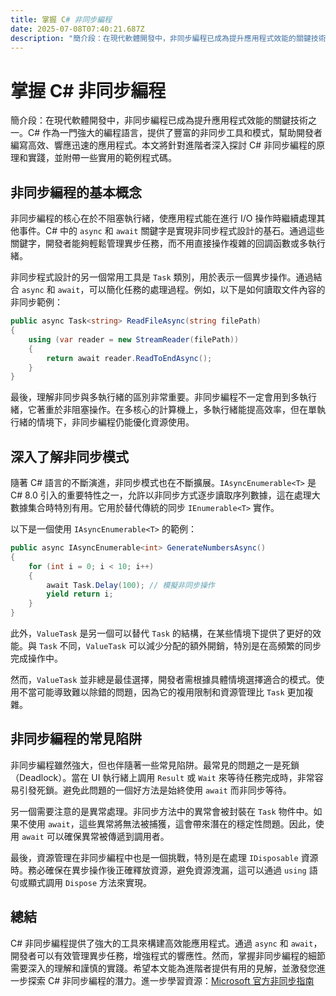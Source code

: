 ```yaml
---
title: 掌握 C# 非同步編程
date: 2025-07-08T07:40:21.687Z
description: "簡介段：在現代軟體開發中，非同步編程已成為提升應用程式效能的關鍵技術之一。C# 作為一門強大的編程語言，提供了豐富的非同步工具和模式，幫助開發者編寫高效、響應迅速的應用程式。本文將針對進階者深入探討 C# 非同步編程的原理和實踐，並附帶一些實用的範例程式碼。"
---
```


# 掌握 C# 非同步編程

簡介段：在現代軟體開發中，非同步編程已成為提升應用程式效能的關鍵技術之一。C# 作為一門強大的編程語言，提供了豐富的非同步工具和模式，幫助開發者編寫高效、響應迅速的應用程式。本文將針對進階者深入探討 C# 非同步編程的原理和實踐，並附帶一些實用的範例程式碼。

## 非同步編程的基本概念

非同步編程的核心在於不阻塞執行緒，使應用程式能在進行 I/O 操作時繼續處理其他事件。C# 中的 `async` 和 `await` 關鍵字是實現非同步程式設計的基石。通過這些關鍵字，開發者能夠輕鬆管理異步任務，而不用直接操作複雜的回調函數或多執行緒。

非同步程式設計的另一個常用工具是 `Task` 類別，用於表示一個異步操作。通過結合 `async` 和 `await`，可以簡化任務的處理過程。例如，以下是如何讀取文件內容的非同步範例：

```csharp
public async Task<string> ReadFileAsync(string filePath)
{
    using (var reader = new StreamReader(filePath))
    {
        return await reader.ReadToEndAsync();
    }
}
```

最後，理解非同步與多執行緒的區別非常重要。非同步編程不一定會用到多執行緒，它著重於非阻塞操作。在多核心的計算機上，多執行緒能提高效率，但在單執行緒的情境下，非同步編程仍能優化資源使用。

## 深入了解非同步模式

隨著 C# 語言的不斷演進，非同步模式也在不斷擴展。`IAsyncEnumerable<T>` 是 C# 8.0 引入的重要特性之一，允許以非同步方式逐步讀取序列數據，這在處理大數據集合時特別有用。它用於替代傳統的同步 `IEnumerable<T>` 實作。

以下是一個使用 `IAsyncEnumerable<T>` 的範例：

```csharp
public async IAsyncEnumerable<int> GenerateNumbersAsync()
{
    for (int i = 0; i < 10; i++)
    {
        await Task.Delay(100); // 模擬非同步操作
        yield return i;
    }
}
```

此外，`ValueTask` 是另一個可以替代 `Task` 的結構，在某些情境下提供了更好的效能。與 `Task` 不同，`ValueTask` 可以減少分配的額外開銷，特別是在高頻繁的同步完成操作中。

然而，`ValueTask` 並非總是最佳選擇，開發者需根據具體情境選擇適合的模式。使用不當可能導致難以除錯的問題，因為它的複用限制和資源管理比 `Task` 更加複雜。

## 非同步編程的常見陷阱

非同步編程雖然強大，但也伴隨著一些常見陷阱。最常見的問題之一是死鎖（Deadlock）。當在 UI 執行緒上調用 `Result` 或 `Wait` 來等待任務完成時，非常容易引發死鎖。避免此問題的一個好方法是始終使用 `await` 而非同步等待。

另一個需要注意的是異常處理。非同步方法中的異常會被封裝在 `Task` 物件中。如果不使用 `await`，這些異常將無法被捕獲，這會帶來潛在的穩定性問題。因此，使用 `await` 可以確保異常被傳遞到調用者。

最後，資源管理在非同步編程中也是一個挑戰，特別是在處理 `IDisposable` 資源時。務必確保在異步操作後正確釋放資源，避免資源洩漏，這可以通過 `using` 語句或顯式調用 `Dispose` 方法來實現。

## 總結

C# 非同步編程提供了強大的工具來構建高效能應用程式。通過 `async` 和 `await`，開發者可以有效管理異步任務，增強程式的響應性。然而，掌握非同步編程的細節需要深入的理解和謹慎的實踐。希望本文能為進階者提供有用的見解，並激發您進一步探索 C# 非同步編程的潛力。進一步學習資源：[Microsoft 官方非同步指南](https://learn.microsoft.com/en-us/dotnet/csharp/async)